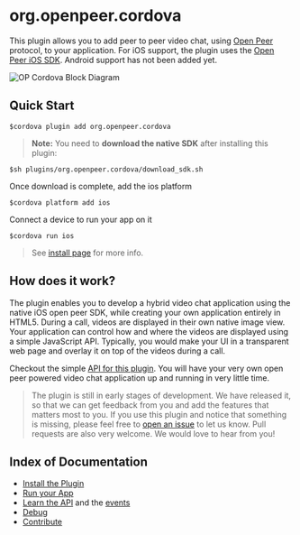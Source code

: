 # org.openpeer.cordova
This plugin allows you to add peer to peer video chat, using
[Open Peer](http://openpeer.org/) protocol, to your application. For iOS support,
the plugin uses the [Open Peer iOS SDK](https://github.com/openpeer/opios).
Android support has not been added yet.

![OP Cordova Block Diagram](https://s3.amazonaws.com/assets.hookflash.me/github.com-openpeer-opcordova/images/opcordova_block_diag.png)

## Quick Start
```
$cordova plugin add org.openpeer.cordova
```
> **Note:** You need to **download the native SDK** after installing this plugin:
```
$sh plugins/org.openpeer.cordova/download_sdk.sh
```
Once download is complete, add the ios platform
```
$cordova platform add ios
```
Connect a device to run your app on it
```
$cordova run ios
```
> See [install page](https://github.com/openpeer/op-cordova/blob/master/doc/Install.md) for more info.

## How does it work?
The plugin enables you to develop a hybrid video chat application using the
native iOS open peer SDK, while creating your own application entirely in HTML5.
During a call, videos are displayed in their own native image view.
Your application can control how and where the videos are displayed using a
simple JavaScript API. Typically, you would make your UI in a transparent
web page and overlay it on top of the videos during a call.

Checkout the simple [API for this plugin](https://github.com/openpeer/op-cordova/blob/master/doc/API.md).
You will have your very own open peer powered video chat application up and
running in very little time.

>The plugin is still in early stages of development. We have released it, so that
>we can get feedback from you and add the features that matters most to you.
>If you use this plugin and notice that something is missing,
>please feel free to [open an issue](https://github.com/openpeer/op-cordova/issues?state=open) to let us know.
>Pull requests are also very welcome. We would love to hear from you!

## Index of Documentation

* [Install the Plugin](https://github.com/openpeer/op-cordova/blob/master/doc/Install.md)
* [Run your App](https://github.com/openpeer/op-cordova/blob/master/doc/Run.md)
* [Learn the API](https://github.com/openpeer/op-cordova/blob/master/doc/API.md) and the [events](https://github.com/openpeer/op-cordova/blob/master/doc/Events.md)
* [Debug](https://github.com/openpeer/op-cordova/blob/master/doc/Debug.md)
* [Contribute](https://github.com/openpeer/op-cordova/blob/master/doc/Contributing.md)
